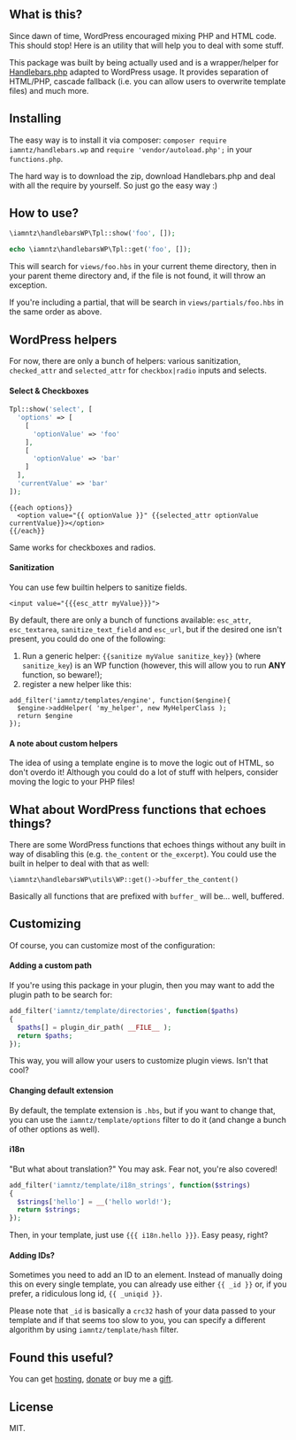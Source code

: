 ## What is this?

Since dawn of time, WordPress encouraged mixing PHP and HTML code. This should stop! Here is an utility that will help you to deal with some stuff.

This package was built by being actually used and is a wrapper/helper for [Handlebars.php](https://github.com/XaminProject/handlebars.php) adapted to WordPress usage. It provides separation of HTML/PHP, cascade fallback (i.e. you can allow users to overwrite template files) and much more.

## Installing

The easy way is to install it via composer: `composer require iamntz/handlebars.wp` and `require 'vendor/autoload.php';` in your `functions.php`.

The hard way is to download the zip, download Handlebars.php and deal with all the require by yourself. So just go the easy way :)

## How to use?

```php
\iamntz\handlebarsWP\Tpl::show('foo', []);

echo \iamntz\handlebarsWP\Tpl::get('foo', []);
```

This will search for `views/foo.hbs` in your current theme directory, then in your parent theme directory and, if the file is not found, it will throw an exception.

If you're including a partial, that will be search in `views/partials/foo.hbs`  in the same order as above.

## WordPress helpers

For now, there are only a bunch of helpers: various sanitization, `checked_attr` and `selected_attr` for `checkbox|radio` inputs and selects.

#### Select & Checkboxes

```php
Tpl::show('select', [
  'options' => [
    [
      'optionValue' => 'foo'
    ],
    [
      'optionValue' => 'bar'
    ]
  ],
  'currentValue' => 'bar'
]);
```

```
{{each options}}
  <option value="{{ optionValue }}" {{selected_attr optionValue currentValue}}></option>
{{/each}}
```

Same works for checkboxes and radios.

#### Sanitization

You can use few builtin helpers to sanitize fields.

```
<input value="{{{esc_attr myValue}}}">
```

By default, there are only a bunch of functions available: `esc_attr`, `esc_textarea`, `sanitize_text_field` and `esc_url`, but if the desired one isn't present, you could do one of the following:

1. Run a generic helper: `{{sanitize myValue sanitize_key}}` (where `sanitize_key`) is an WP function (however, this will allow you to run **ANY** function, so beware!);
2. register a new helper like this:

```
add_filter('iamntz/templates/engine', function($engine){
  $engine->addHelper( 'my_helper', new MyHelperClass );
  return $engine
});
```

#### A note about custom helpers

The idea of using a template engine is to move the logic out of HTML, so don't overdo it! Although you could do a lot of stuff with helpers, consider moving the logic to your PHP files!

## What about WordPress functions that echoes things?

There are some WordPress functions that echoes things without any built in way of disabling this (e.g. `the_content` or `the_excerpt`). You could use the built in helper to deal with that as well:

```
\iamntz\handlebarsWP\utils\WP::get()->buffer_the_content()
```

Basically all functions that are prefixed with `buffer_` will be... well, buffered.

## Customizing

Of course, you can customize most of the configuration:

#### Adding a custom path

If you're using this package in your plugin, then you may want to add the plugin path to be search for:

```php
add_filter('iamntz/template/directories', function($paths)
{
  $paths[] = plugin_dir_path( __FILE__ );
  return $paths;
});
```

This way, you will allow your users to customize plugin views. Isn't that cool?

#### Changing default extension

By default, the template extension is `.hbs`, but if you want to change that, you can use the `iamntz/template/options` filter to do it (and change a bunch of other options as well).

#### i18n

"But what about translation?" You may ask. Fear not, you're also covered!

```php
add_filter('iamntz/template/i18n_strings', function($strings)
{
  $strings['hello'] = __('hello world!');
  return $strings;
});
```

Then, in your template, just use `{{{ i18n.hello }}}`. Easy peasy, right?

#### Adding IDs?

Sometimes you need to add an ID to an element. Instead of manually doing this on every single template, you can already use either `{{ _id }}` or, if you prefer, a ridiculous long id, `{{ _uniqid }}`.

Please note that `_id` is basically a `crc32` hash of your data passed to your template and if that seems too slow to you, you can specify a different algorithm by using `iamntz/template/hash` filter.

## Found this useful?

You can get [hosting](https://m.do.co/c/c95a44d0e992), [donate](https://www.paypal.me/iamntz) or buy me a [gift](http://iamntz.com/wishlist).

## License

MIT.